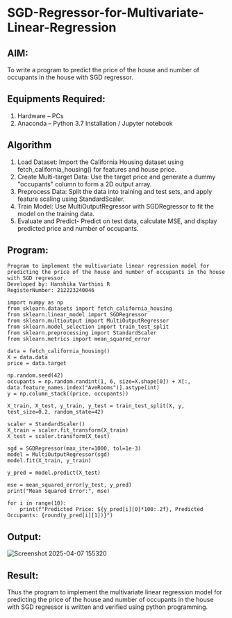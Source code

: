 # SGD-Regressor-for-Multivariate-Linear-Regression

## AIM:
To write a program to predict the price of the house and number of occupants in the house with SGD regressor.

## Equipments Required:
1. Hardware – PCs
2. Anaconda – Python 3.7 Installation / Jupyter notebook

## Algorithm
1. Load Dataset: Import the California Housing dataset using fetch_california_housing() for features and house price.
2. Create Multi-target Data: Use the target price and generate a dummy "occupants" column to form a 2D output array.
3. Preprocess Data: Split the data into training and test sets, and apply feature scaling using StandardScaler.
4. Train Model: Use MultiOutputRegressor with SGDRegressor to fit the model on the training data.
5. Evaluate and Predict- Predict on test data, calculate MSE, and display predicted price and number of occupants.

## Program:
```
Program to implement the multivariate linear regression model for predicting the price of the house and number of occupants in the house with SGD regressor.
Developed by: Hanshika Varthini R
RegisterNumber: 212223240046

import numpy as np
from sklearn.datasets import fetch_california_housing
from sklearn.linear_model import SGDRegressor
from sklearn.multioutput import MultiOutputRegressor
from sklearn.model_selection import train_test_split
from sklearn.preprocessing import StandardScaler
from sklearn.metrics import mean_squared_error

data = fetch_california_housing()
X = data.data
price = data.target

np.random.seed(42)
occupants = np.random.randint(1, 6, size=X.shape[0]) + X[:, data.feature_names.index("AveRooms")].astype(int)
y = np.column_stack((price, occupants))

X_train, X_test, y_train, y_test = train_test_split(X, y, test_size=0.2, random_state=42)

scaler = StandardScaler()
X_train = scaler.fit_transform(X_train)
X_test = scaler.transform(X_test)

sgd = SGDRegressor(max_iter=1000, tol=1e-3)
model = MultiOutputRegressor(sgd)
model.fit(X_train, y_train)

y_pred = model.predict(X_test)

mse = mean_squared_error(y_test, y_pred)
print("Mean Squared Error:", mse)

for i in range(10):
    print(f"Predicted Price: ${y_pred[i][0]*100:.2f}, Predicted Occupants: {round(y_pred[i][1])}")
```

## Output:
![Screenshot 2025-04-07 155320](https://github.com/user-attachments/assets/efd54171-7314-4712-badb-c480e7f54335)

## Result:
Thus the program to implement the multivariate linear regression model for predicting the price of the house and number of occupants in the house with SGD regressor is written and verified using python programming.
